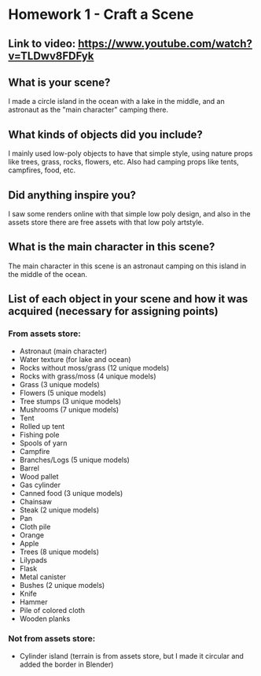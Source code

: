 # Homework 1 - Craft a Scene
## Link to video: https://www.youtube.com/watch?v=TLDwv8FDFyk
## What is your scene?
I made a circle island in the ocean with a lake in the middle, and an astronaut as the "main character" camping there.
## What kinds of objects did you include?
I mainly used low-poly objects to have that simple style, using nature props like trees, grass, rocks, flowers, etc. Also had camping props like tents, campfires, food, etc.
## Did anything inspire you?
I saw some renders online with that simple low poly design, and also in the assets store there are free assets with that low poly artstyle.
## What is the main character in this scene?
The main character in this scene is an astronaut camping on this island in the middle of the ocean.
## List of each object in your scene and how it was acquired (necessary for assigning points)
### From assets store:
 - Astronaut (main character)
 - Water texture (for lake and ocean)
 - Rocks without moss/grass (12 unique models)
 - Rocks with grass/moss (4 unique models)
 - Grass (3 unique models)
 - Flowers (5 unique models)
 - Tree stumps (3 unique models)
 - Mushrooms (7 unique models)
 - Tent
 - Rolled up tent
 - Fishing pole
 - Spools of yarn
 - Campfire
 - Branches/Logs (5 unique models)
 - Barrel
 - Wood pallet
 - Gas cylinder
 - Canned food (3 unique models)
 - Chainsaw
 - Steak (2 unique models)
 - Pan
 - Cloth pile
 - Orange
 - Apple
 - Trees (8 unique models)
 - Lilypads
 - Flask
 - Metal canister
 - Bushes (2 unique models)
 - Knife
 - Hammer
 - Pile of colored cloth
 - Wooden planks
### Not from assets store:
 - Cylinder island (terrain is from assets store, but I made it circular and added the border in Blender)
